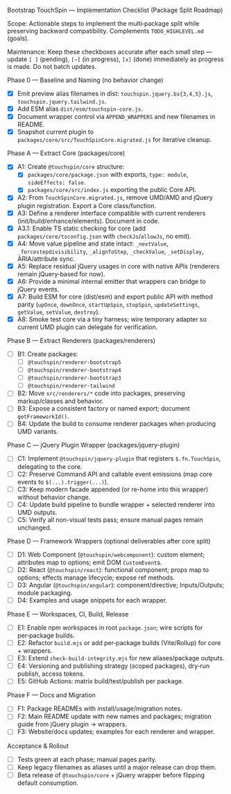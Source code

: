 Bootstrap TouchSpin — Implementation Checklist (Package Split Roadmap)

Scope: Actionable steps to implement the multi‑package split while preserving backward compatibility. Complements `TODO_HIGHLEVEL.md` (goals).

Maintenance: Keep these checkboxes accurate after each small step — update `[ ]` (pending), `[~]` (in progress), `[x]` (done) immediately as progress is made. Do not batch updates.

Phase 0 — Baseline and Naming (no behavior change)
- [x] Emit preview alias filenames in dist: `touchspin.jquery.bs{3,4,5}.js`, `touchspin.jquery.tailwind.js`.
- [x] Add ESM alias `dist/esm/touchspin-core.js`.
- [x] Document wrapper control via `APPEND_WRAPPERS` and new filenames in README.
- [x] Snapshot current plugin to `packages/core/src/TouchSpinCore.migrated.js` for iterative cleanup.

Phase A — Extract Core (packages/core)
- [x] A1: Create `@touchspin/core` structure:
  - [x] `packages/core/package.json` with exports, `type: module`, `sideEffects: false`.
  - [x] `packages/core/src/index.js` exporting the public Core API.
- [x] A2: From `TouchSpinCore.migrated.js`, remove UMD/AMD and jQuery plugin registration. Export a Core class/function.
- [x] A3: Define a renderer interface compatible with current renderers (init/build/enhance/elements). Document in code.
 - [x] A3.1: Enable TS static checking for core (add `packages/core/tsconfig.json` with `checkJs`/`allowJs`, no emit).
- [x] A4: Move value pipeline and state intact: `_nextValue`, `_forcestepdivisibility`, `_alignToStep`, `_checkValue`, `_setDisplay`, ARIA/attribute sync.
- [x] A5: Replace residual jQuery usages in core with native APIs (renderers remain jQuery‑based for now).
- [x] A6: Provide a minimal internal emitter that wrappers can bridge to jQuery events.
- [x] A7: Build ESM for core (dist/esm) and export public API with method parity (`upOnce`, `downOnce`, `startUpSpin`, `stopSpin`, `updateSettings`, `getValue`, `setValue`, `destroy`).
- [x] A8: Smoke test core via a tiny harness; wire temporary adapter so current UMD plugin can delegate for verification.

Phase B — Extract Renderers (packages/renderers)
- [ ] B1: Create packages:
  - [ ] `@touchspin/renderer-bootstrap5`
  - [ ] `@touchspin/renderer-bootstrap4`
  - [ ] `@touchspin/renderer-bootstrap3`
  - [ ] `@touchspin/renderer-tailwind`
- [ ] B2: Move `src/renderers/*` code into packages, preserving markup/classes and behavior.
- [ ] B3: Expose a consistent factory or named export; document `getFrameworkId()`.
- [ ] B4: Update the build to consume renderer packages when producing UMD variants.

Phase C — jQuery Plugin Wrapper (packages/jquery-plugin)
- [ ] C1: Implement `@touchspin/jquery-plugin` that registers `$.fn.TouchSpin`, delegating to the core.
- [ ] C2: Preserve Command API and callable event emissions (map core events to `$(...).trigger(...)`).
- [ ] C3: Keep modern facade appended (or re-home into this wrapper) without behavior change.
- [ ] C4: Update build pipeline to bundle wrapper + selected renderer into UMD outputs.
- [ ] C5: Verify all non-visual tests pass; ensure manual pages remain unchanged.

Phase D — Framework Wrappers (optional deliverables after core split)
- [ ] D1: Web Component (`@touchspin/webcomponent`): custom element; attributes map to options; emit DOM `CustomEvent`s.
- [ ] D2: React (`@touchspin/react`): functional component; props map to options; effects manage lifecycle; expose ref methods.
- [ ] D3: Angular (`@touchspin/angular`): component/directive; Inputs/Outputs; module packaging.
- [ ] D4: Examples and usage snippets for each wrapper.

Phase E — Workspaces, CI, Build, Release
- [ ] E1: Enable npm workspaces in root `package.json`; wire scripts for per‑package builds.
- [ ] E2: Refactor `build.mjs` or add per‑package builds (Vite/Rollup) for core + wrappers.
- [ ] E3: Extend `check-build-integrity.mjs` for new aliases/package outputs.
- [ ] E4: Versioning and publishing strategy (scoped packages), dry‑run publish, access tokens.
- [ ] E5: GitHub Actions: matrix build/test/publish per package.

Phase F — Docs and Migration
- [ ] F1: Package READMEs with install/usage/migration notes.
- [ ] F2: Main README update with new names and packages; migration guide from jQuery plugin → wrappers.
- [ ] F3: Website/docs updates; examples for each renderer and wrapper.

Acceptance & Rollout
- [ ] Tests green at each phase; manual pages parity.
- [ ] Keep legacy filenames as aliases until a major release can drop them.
- [ ] Beta release of `@touchspin/core` + jQuery wrapper before flipping default consumption.
